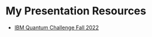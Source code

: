 # My Presentation Resources

- [IBM Quantum Challenge Fall 2022](https://github.com/q-inho/presentation/tree/main/IBM%20Quantum%20Challenge%20Fall%202022)

